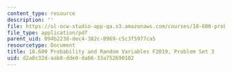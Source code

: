 ```yaml
---
content_type: resource
description: ''
file: https://ol-ocw-studio-app-qa.s3.amazonaws.com/courses/18-600-probability-and-random-variables-fall-2019/d2a8c32daab8dde0da6633a752690102_MIT18_600F19_Pset3.pdf
file_type: application/pdf
parent_uid: 094b223d-dec4-382c-8969-c5c3f5977ca5
resourcetype: Document
title: 18.600 Probability and Random Variables F2019, Problem Set 3
uid: d2a8c32d-aab8-dde0-da66-33a752690102
---
```

